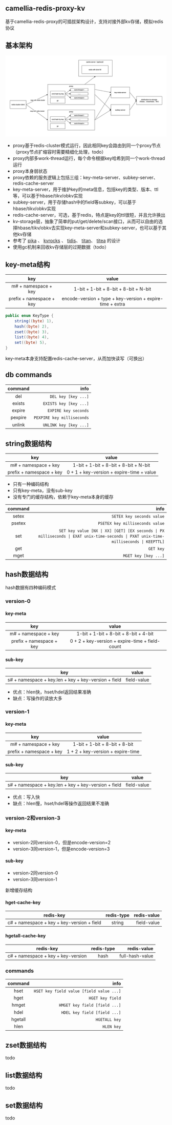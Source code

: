 
## camellia-redis-proxy-kv

基于camellia-redis-proxy的可插拔架构设计，支持对接外部kv存储，模拟redis协议

## 基本架构

![img.png](img.png)

* proxy基于redis-cluster模式运行，因此相同key会路由到同一个proxy节点（proxy节点扩缩容时需要精细化处理，todo）
* proxy内部多work-thread运行，每个命令根据key哈希到同一个work-thread运行
* proxy本身弱状态
* proxy依赖的服务逻辑上包括三组：key-meta-server、subkey-server、redis-cache-server
* key-meta-server，用于维护key的meta信息，包括key的类型、版本、ttl等，可以基于hbase/tikv/obkv实现
* subkey-server，用于存储hash中的field等subkey，可以基于hbase/tikv/obkv实现
* redis-cache-server，可选，基于redis，特点是key的ttl很短，并且允许换出
* kv-storage层，抽象了简单的put/get/delete/scan接口，从而可以自由的选择hbase/tikv/obkv去实现key-meta-server和subkey-server，也可以基于其他kv存储
* 参考了 [pika](https://github.com/OpenAtomFoundation/pika) 、 [kvrocks](https://github.com/apache/kvrocks) 、 [tidis](https://github.com/yongman/tidis)、 [titan](https://github.com/distributedio/titan)、 [titea](https://github.com/distributedio/titan) 的设计
* 使用gc机制来回收kv存储层的过期数据（todo）

## key-meta结构

|           key            |                           value                           |
|:------------------------:|:---------------------------------------------------------:|
|   m# + namespace + key   |           1-bit + 1-bit + 8-bit + 8-bit + N-bit           |
| prefix + namespace + key | encode-version + type + key-version + expire-time + extra |

```java
public enum KeyType {
    string((byte) 1),
    hash((byte) 2),
    zset((byte) 3),
    list((byte) 4),
    set((byte) 5),
}
```

key-meta本身支持配置redis-cache-server，从而加快读写（可换出）

## db commands

| command |                                            info |
|:-------:|------------------------------------------------:|
|   del   |                             `DEL key [key ...]` |
| exists  |                          `EXISTS key [key ...]` | 
| expire  |                            `EXPIRE key seconds` |
| pexpire |                      `PEXPIRE key milliseconds` |
| unlink  |                          `UNLINK key [key ...]` |

## string数据结构

|           key            |                   value                   |
|:------------------------:|:-----------------------------------------:|
|   m# + namespace + key   |   1-bit + 1-bit + 8-bit + 8-bit + N-bit   |
| prefix + namespace + key | 0 + 1 + key-version + expire-time + value |

* 只有一种编码结构
* 只有key-meta，没有sub-key
* 没有专门的缓存结构，依赖于key-meta本身的缓存

| command |                                                                                                                                  info |
|:-------:|--------------------------------------------------------------------------------------------------------------------------------------:|
|  setex  |                                                                                                             `SETEX key seconds value` |
| psetex  |                                                                                                       `PSETEX key milliseconds value` | 
|   set   |  `SET key value [NX \| XX] [GET] [EX seconds \| PX milliseconds \| EXAT unix-time-seconds \| PXAT unix-time-milliseconds \| KEEPTTL]` |
|   get   |                                                                                                                             `GET key` |
|  mget   |                                                                                                                  `MGET key [key ...]` |

## hash数据结构

hash数据有四种编码模式

### version-0

#### key-meta

|           key            |                      value                      |
|:------------------------:|:-----------------------------------------------:|
|   m# + namespace + key   |      1-bit + 1-bit + 8-bit + 8-bit + 4-bit      |
| prefix + namespace + key | 0 + 2 + key-version + expire-time + field-count |

#### sub-key

|                         key                          |    value    |
|:----------------------------------------------------:|:-----------:|
| s# + namespace + key.len + key + key-version + field | field-value |

* 优点：hlen快，hset/hdel返回结果准确
* 缺点：写操作的读放大多

### version-1

#### key-meta

|           key            |               value               |
|:------------------------:|:---------------------------------:|
|   m# + namespace + key   |   1-bit + 1-bit + 8-bit + 8-bit   |
| prefix + namespace + key | 1 + 2 + key-version + expire-time |

#### sub-key

|                         key                          |    value    |
|:----------------------------------------------------:|:-----------:|
| s# + namespace + key.len + key + key-version + field | field-value |

* 优点：写入快
* 缺点：hlen慢，hset/hdel等操作返回结果不准确

### version-2和version-3

#### key-meta

* version-2同version-0，但是encode-version=2
* version-3同version-1，但是encode-version=3

#### sub-key

* version-2同version-0
* version-3同version-1

新增缓存结构

#### hget-cache-key

|                 redis-key                  |            redis-type             | redis-value |
|:------------------------------------------:|:---------------------------------:|------------:|
| c# + namespace + key + key-version + field |              string               | field-value |

#### hgetall-cache-key

|                 redis-key                 | redis-type |     redis-value |
|:-----------------------------------------:|:----------:|----------------:|
|    c# + namespace + key + key-version     |    hash    | full-hash-value |


### commands

| command |                                     info |    
|:-------:|-----------------------------------------:|
|  hset   | `HSET key field value [field value ...]` |
|  hget   |                         `HGET key field` |
|  hmget  |            `HMGET key field [field ...]` |
|  hdel   |             `HDEL key field [field ...]` |
| hgetall |                            `HGETALL key` |
|  hlen   |                               `HLEN key` |


## zset数据结构

todo

## list数据结构

todo

## set数据结构

todo
